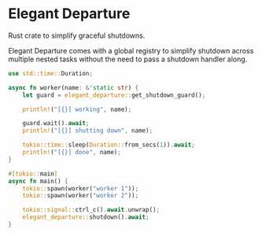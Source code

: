 Elegant Departure
=================

Rust crate to simplify graceful shutdowns.

Elegant Departure comes with a global registry to simplify shutdown 
across multiple nested tasks without the need to pass a shutdown handler along.


```rust
use std::time::Duration;

async fn worker(name: &'static str) {
    let guard = elegant_departure::get_shutdown_guard();

    println!("[{}] working", name);

    guard.wait().await;
    println!("[{}] shutting down", name);

    tokio::time::sleep(Duration::from_secs(1)).await;
    println!("[{}] done", name);
}

#[tokio::main]
async fn main() {
    tokio::spawn(worker("worker 1"));
    tokio::spawn(worker("worker 2"));

    tokio::signal::ctrl_c().await.unwrap();
    elegant_departure::shutdown().await;
}
```
